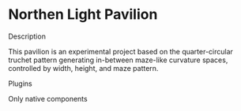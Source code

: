 # Northen Light Pavilion

Description

This pavilion is an experimental project based on the quarter-circular truchet pattern generating in-between maze-like curvature spaces, controlled by width, height, and maze pattern.


Plugins

Only native components
